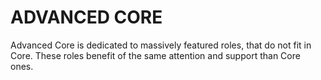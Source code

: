 # ADVANCED CORE

Advanced Core is dedicated to massively featured roles, that do not fit in Core.
These roles benefit of the same attention and support than Core ones.



